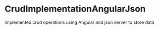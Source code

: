 # CrudImplementationAngularJson
Implemented crud operations using Angular and json server to store data
